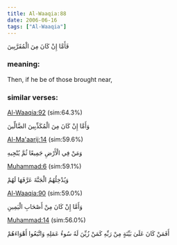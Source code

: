 ```yaml
---
title: Al-Waaqia:88
date: 2006-06-16
tags: ["Al-Waaqia"]
---
```

فَأَمَّا إِنْ كَانَ مِنَ الْمُقَرَّبِينَ
### meaning: 
Then, if he be of those brought near,
### similar verses: 

[Al-Waaqia:92](/56/92) (sim:64.3%)

وَأَمَّا إِنْ كَانَ مِنَ الْمُكَذِّبِينَ الضَّالِّينَ

[Al-Ma'aarij:14](/70/14) (sim:59.6%)

وَمَنْ فِي الْأَرْضِ جَمِيعًا ثُمَّ يُنْجِيهِ

[Muhammad:6](/47/6) (sim:59.1%)

وَيُدْخِلُهُمُ الْجَنَّةَ عَرَّفَهَا لَهُمْ

[Al-Waaqia:90](/56/90) (sim:59.0%)

وَأَمَّا إِنْ كَانَ مِنْ أَصْحَابِ الْيَمِينِ

[Muhammad:14](/47/14) (sim:56.0%)

أَفَمَنْ كَانَ عَلَىٰ بَيِّنَةٍ مِنْ رَبِّهِ كَمَنْ زُيِّنَ لَهُ سُوءُ عَمَلِهِ وَاتَّبَعُوا أَهْوَاءَهُمْ
